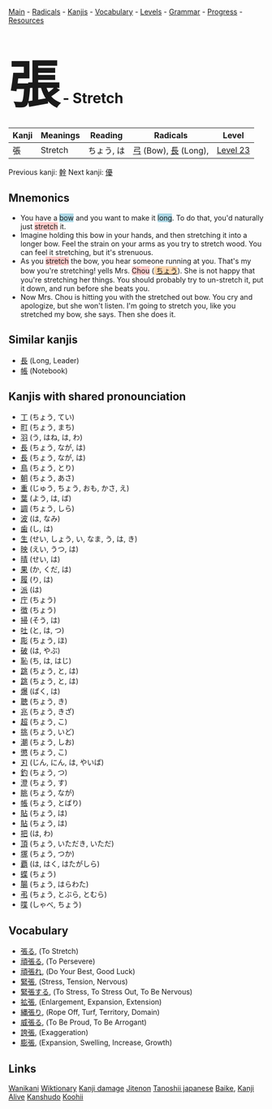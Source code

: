<style> bigfont {font-size: 100px}</style>
[Main](../README.md) -
[Radicals](../radicals.md) -
[Kanjis](../kanjis.md) -
[Vocabulary](../vocabulary.md) -
[Levels](../levels.md) -
[Grammar](../grammar.md) - 
[Progress](../progress.md) -
[Resources](../resources.md)
# <bigfont> 張</bigfont> - Stretch 

| Kanji | Meanings | Reading | Radicals | Level |
| --- | --- | --- | --- | --- |
| 張 | Stretch | ちょう, は | [弓](../radicals/弓.md) (Bow), [長](../radicals/長.md) (Long),  | [Level 23](../levels/wk_level23.md) |

Previous kanji: [幹](幹.md) Next kanji: [優](優.md) 

## Mnemonics
 * You have a <span style="background-color:#ADD8E6"> bow</span> and you want to make it <span style="background-color:#ADD8E6"> long</span>. To do that, you'd naturally just <span style="background-color:#ffcccb"> stretch</span> it.
* Imagine holding this bow in your hands, and then stretching it into a longer bow. Feel the strain on your arms as you try to stretch wood. You can feel it stretching, but it's strenuous.
* As you <span style="background-color:#ffcccb"> stretch</span> the bow, you hear someone running at you. That's my bow you're stretching! yells Mrs. <span style="background-color:#ffcccb"> Chou</span> (<span style="background-color:#fed8b1"> [ちょう](https://jisho.org/search/ちょう)</span>). She is not happy that you're stretching her things. You should probably try to un-stretch it, put it down, and run before she beats you.
* Now Mrs. Chou is hitting you with the stretched out bow. You cry and apologize, but she won't listen. I'm going to stretch you, like you stretched my bow, she says. Then she does it.


## Similar kanjis
 * [長](長.md) (Long, Leader)
* [帳](帳.md) (Notebook)



## Kanjis with shared pronounciation
 * [丁](丁.md) (ちょう, てい)
* [町](町.md) (ちょう, まち)
* [羽](羽.md) (う, はね, は, わ)
* [長](長.md) (ちょう, なが, は)
* [長](長.md) (ちょう, なが, は)
* [鳥](鳥.md) (ちょう, とり)
* [朝](朝.md) (ちょう, あさ)
* [重](重.md) (じゅう, ちょう, おも, かさ, え)
* [葉](葉.md) (よう, は, ば)
* [調](調.md) (ちょう, しら)
* [波](波.md) (は, なみ)
* [歯](歯.md) (し, は)
* [生](生.md) (せい, しょう, い, なま, う, は, き)
* [映](映.md) (えい, うつ, は)
* [晴](晴.md) (せい, は)
* [果](果.md) (か, くだ, は)
* [履](履.md) (り, は)
* [派](派.md) (は)
* [庁](庁.md) (ちょう)
* [徴](徴.md) (ちょう)
* [掃](掃.md) (そう, は)
* [吐](吐.md) (と, は, つ)
* [彫](彫.md) (ちょう, ほ)
* [破](破.md) (は, やぶ)
* [恥](恥.md) (ち, は, はじ)
* [跳](跳.md) (ちょう, と, は)
* [跳](跳.md) (ちょう, と, は)
* [爆](爆.md) (ばく, は)
* [聴](聴.md) (ちょう, き)
* [兆](兆.md) (ちょう, きざ)
* [超](超.md) (ちょう, こ)
* [挑](挑.md) (ちょう, いど)
* [潮](潮.md) (ちょう, しお)
* [懲](懲.md) (ちょう, こ)
* [刃](刃.md) (じん, にん, は, やいば)
* [釣](釣.md) (ちょう, つ)
* [澄](澄.md) (ちょう, す)
* [眺](眺.md) (ちょう, なが)
* [帳](帳.md) (ちょう, とばり)
* [貼](貼.md) (ちょう, は)
* [貼](貼.md) (ちょう, は)
* [把](把.md) (は, わ)
* [頂](頂.md) (ちょう, いただき, いただ)
* [塚](塚.md) (ちょう, つか)
* [覇](覇.md) (は, はく, はたがしら)
* [蝶](蝶.md) (ちょう)
* [腸](腸.md) (ちょう, はらわた)
* [弔](弔.md) (ちょう, とぶら, とむら)
* [喋](喋.md) (しゃべ, ちょう)



## Vocabulary
 * [張る](../vocabulary/張.md), (To Stretch)
* [頑張る](../vocabulary/張.md), (To Persevere)
* [頑張れ](../vocabulary/張.md), (Do Your Best, Good Luck)
* [緊張](../vocabulary/張.md), (Stress, Tension, Nervous)
* [緊張する](../vocabulary/張.md), (To Stress, To Stress Out, To Be Nervous)
* [拡張](../vocabulary/張.md), (Enlargement, Expansion, Extension)
* [縄張り](../vocabulary/張.md), (Rope Off, Turf, Territory, Domain)
* [威張る](../vocabulary/張.md), (To Be Proud, To Be Arrogant)
* [誇張](../vocabulary/張.md), (Exaggeration)
* [膨張](../vocabulary/張.md), (Expansion, Swelling, Increase, Growth)




## Links 


[Wanikani](https://www.wanikani.com/kanji/張)
[Wiktionary](https://en.wiktionary.org/wiki/張)
[Kanji damage](http://www.kanjidamage.com/kanji/search?utf8=✓&q=張)
[Jitenon](https://jitenon.com/kanji/張)
[Tanoshii japanese](https://www.tanoshiijapanese.com/dictionary/kanji.cfm?k=張)
[Baike](https://baike.baidu.com/item/張),
[Kanji Alive](https://app.kanjialive.com/張)
[Kanshudo](https://www.kanshudo.com/searchmn?q=張)
[Koohii](https://kanji.koohii.com/study/kanji/張)
